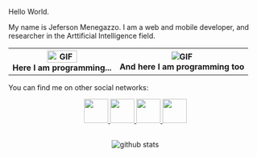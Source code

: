 Hello World. 

My name is Jeferson Menegazzo. I am a web and mobile developer, and researcher in the Arttificial Intelligence field.

<table>
  <tr>
    <th>
    <img align="center" alt="GIF" src="https://media.giphy.com/media/LmNwrBhejkK9EFP504/giphy.gif" width="55%"/><br />
    <figcaption>Here I am programming...</figcaption>
    </th>
    <th>
      <img align="center" alt="GIF" src="https://media.giphy.com/media/zOvBKUUEERdNm/giphy.gif"/><br />
      <figcaption>And here I am programming too</figcaption>
    </th>
  </tr>
<table>

You can find me on other social networks:

<div align="center">

  <a href="https://www.linkedin.com/in/jefmenegazzo/">
    <img src="https://cdn.icon-icons.com/icons2/1099/PNG/512/1485482199-linkedin_78667.png" width="48px"/>
  </a>
  
  <a href="https://www.researchgate.net/profile/Jeferson_Menegazzo">
    <img src="https://cdn.icon-icons.com/icons2/2108/PNG/512/researchgate_icon_130843.png" width="48px"/>
  </a>
  
  <a href="https://orcid.org/0000-0001-5966-685X">
    <img src="https://cdn.icon-icons.com/icons2/2407/PNG/512/orcid_icon_146132.png" width="48px"/>
  </a>
  
  <a href="http://lattes.cnpq.br/6595376501209613">
    <img src="https://sobral.ufc.br/wp-content/uploads/2020/04/lattes.svg" width="48px"/>
  </a>

</div>

<br />

<p align="center">
  <img src="https://github-readme-stats.vercel.app/api?username=jefmenegazzo&show_icons=true" alt="github stats"/></br>
</p>

